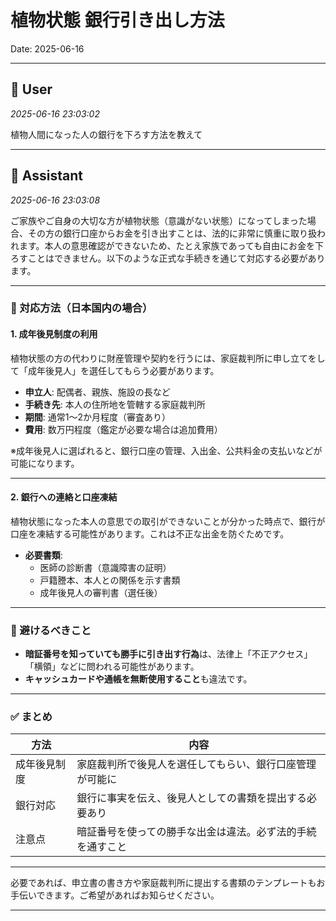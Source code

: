 # 植物状態 銀行引き出し方法

Date: 2025-06-16

---

## 👤 User
*2025-06-16 23:03:02*

植物人間になった人の銀行を下ろす方法を教えて

---

## 🤖 Assistant
*2025-06-16 23:03:08*

ご家族やご自身の大切な方が植物状態（意識がない状態）になってしまった場合、その方の銀行口座からお金を引き出すことは、法的に非常に慎重に取り扱われます。本人の意思確認ができないため、たとえ家族であっても自由にお金を下ろすことはできません。以下のような正式な手続きを通じて対応する必要があります。

---

### 🔑 対応方法（日本国内の場合）

#### 1. **成年後見制度の利用**
植物状態の方の代わりに財産管理や契約を行うには、家庭裁判所に申し立てをして「成年後見人」を選任してもらう必要があります。

- **申立人**: 配偶者、親族、施設の長など
- **手続き先**: 本人の住所地を管轄する家庭裁判所
- **期間**: 通常1～2か月程度（審査あり）
- **費用**: 数万円程度（鑑定が必要な場合は追加費用）

※成年後見人に選ばれると、銀行口座の管理、入出金、公共料金の支払いなどが可能になります。

---

#### 2. **銀行への連絡と口座凍結**
植物状態になった本人の意思での取引ができないことが分かった時点で、銀行が口座を凍結する可能性があります。これは不正な出金を防ぐためです。

- **必要書類**:
  - 医師の診断書（意識障害の証明）
  - 戸籍謄本、本人との関係を示す書類
  - 成年後見人の審判書（選任後）

---

### 🚫 避けるべきこと
- **暗証番号を知っていても勝手に引き出す行為**は、法律上「不正アクセス」「横領」などに問われる可能性があります。
- **キャッシュカードや通帳を無断使用すること**も違法です。

---

### ✅ まとめ
| 方法 | 内容 |
|------|------|
| 成年後見制度 | 家庭裁判所で後見人を選任してもらい、銀行口座管理が可能に |
| 銀行対応 | 銀行に事実を伝え、後見人としての書類を提出する必要あり |
| 注意点 | 暗証番号を使っての勝手な出金は違法。必ず法的手続を通すこと |

---

必要であれば、申立書の書き方や家庭裁判所に提出する書類のテンプレートもお手伝いできます。ご希望があればお知らせください。

---
